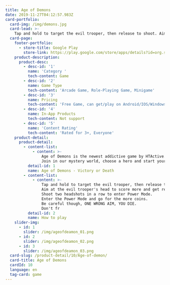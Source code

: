 ```yaml
---
title: Age of Demons
date: 2019-11-27T04:12:57.983Z
card-portfolio:
  card-img: /img/demons.jpg
  card-lead: >-
    Tap and hold to target the evil trooper, then release to shoot. Aim at the evil trooper's head to score more and get rewards!
  card-page: 
    footer-portfolio:
      - store-title: Google Play
        store-link: https://play.google.com/store/apps/details?id=org.sdtt.ageofdemons  
    product-description:
      product-desc:
        - desc-id: '1'
          name: 'Category '
          tech-content: Game
        - desc-id: '2'
          name: Game Type
          tech-content: 'Arcade Game, Role-Playing Game, Minigame'
        - desc-id: '3'
          name: Pricing
          tech-content: 'Free Game, can get/play on Android/IOS/Windows'
        - desc-id: '4'
          name: In-App Products
          tech-content: Not support
        - desc-id: '5'
          name: 'Content Rating'
          tech-content: 'Rated for 3+, Everyone'
    product-detail:
      product-detail:
        - content-list:
            - content: >-
                Age of Demons is the newest addictive game by HTActive.
                Join in our mystery world, choose a hero and start your adventure by fighting and sweeping out all monsters on your way.
          detail-id: 1
          name: Age of Demons - Victory or Death
        - content-list:
            - content: >-
                Tap and hold to target the evil trooper, then release to shoot.
                Aim at the evil trooper's head to score more and get rewards.
                Shoot two headshots in a row to enter Power Mode.
                Enter the Power Mode and go for the more coins.
                Be careful though, ONE WRONG AIM, YOU DIE.
                Don't fr
          detail-id: 2
          name: How to play
    slider-img:
      - id: 1
        slider: /img/ageofdeamon_01.png
      - id: 2
        slider: /img/ageofdeamon_02.png
      - id: 3
        slider: /img/ageofdeamon_03.png
  card-slug: /product-detail/10/Age-of-demon/
  card-title: Age of Demons
  cardId: 10
  language: en
  tag-card: game
---
```

